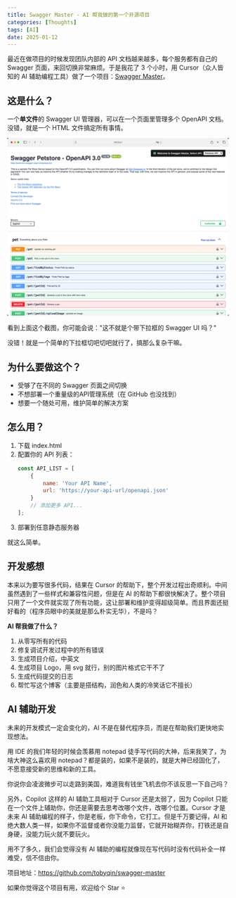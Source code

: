 ```yaml
---
title: Swagger Master - AI 帮我做的第一个开源项目
categories: [Thoughts]
tags: [AI]
date: 2025-01-12
---
```


最近在做项目的时候发现团队内部的 API 文档越来越多，每个服务都有自己的 Swagger 页面，来回切换非常麻烦。于是我花了 3 个小时，用 Cursor（众人皆知的 AI 辅助编程工具）做了一个项目：[Swagger Master](https://github.com/tobyqin/swagger-master)。

## 这是什么？

一个**单文件**的 Swagger UI 管理器，可以在一个页面里管理多个 OpenAPI 文档。没错，就是一个 HTML 文件搞定所有事情。

![](https://raw.githubusercontent.com/tobyqin/swagger-master/main/docs/images/swagger-master.png)

看到上面这个截图，你可能会说："这不就是个带下拉框的 Swagger UI 吗？"

没错！就是一个简单的下拉框切吧切吧就行了，搞那么复杂干嘛。

## 为什么要做这个？

- 受够了在不同的 Swagger 页面之间切换
- 不想部署一个重量级的API管理系统（在 GitHub 也没找到）
- 想要一个随处可用，维护简单的解决方案

## 怎么用？

1. 下载 index.html
2. 配置你的 API 列表：
    ```js
    const API_LIST = [
        {
            name: 'Your API Name',
            url: 'https://your-api-url/openapi.json'
        }
        // 添加更多 API...
    ];
    ```
3. 部署到任意静态服务器

就这么简单。

## 开发感想

本来以为要写很多代码，结果在 Cursor 的帮助下，整个开发过程出奇顺利。中间虽然遇到了一些样式和兼容性问题，但是在 AI 的帮助下都很快解决了。整个项目只用了一个文件就实现了所有功能，这让部署和维护变得超级简单。而且界面还挺好看的（程序员眼中的美就是那么朴实无华），不是吗？

**AI 帮我做了什么？**

 1. 从零写所有的代码
 2. 修复调试开发过程中的所有错误
 3. 生成项目介绍，中英文
 4. 生成项目 Logo，用 svg 就行，别的图片格式它干不了
 5. 生成代码提交的日志
 6. 帮忙写这个博客（主要是搭结构，润色和人类的冷笑话它不擅长）

## AI 辅助开发

未来的开发模式一定会变化的，AI 不是在替代程序员，而是在帮助我们更快地实现想法。

用 IDE 的我们年轻的时候会羡慕用 notepad 徒手写代码的大神，后来我笑了，为啥大神这么喜欢用 notepad？都是装的，如果不是装的，就是大神已经固化了，不愿意接受新的思维和新的工具。

你说你会凌波微步可以走路到美国，难道我有钱坐飞机去你不该反思一下自己吗？

另外，Copilot 这样的 AI 辅助工具相对于 Cursor 还是太弱了，因为 Copilot 只能在一个文件上辅助你，你还是需要去思考改哪个文件，改哪个位置。Cursor 才是未来 AI 辅助编程的样子，你是老板，你下命令，它打工。但是千万要记得，AI 和绝大数人类一样，如果你不监督或者你没能力监督，它就开始糊弄你，打铁还是自身硬，没能力玩火就不要玩火。

用不了多久，我们会觉得没有 AI 辅助的编程就像现在写代码时没有代码补全一样难受，信不信由你。

项目地址：https://github.com/tobyqin/swagger-master

如果你觉得这个项目有用，欢迎给个 Star ⭐️